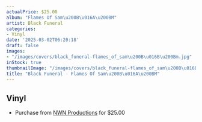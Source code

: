 ```yaml
---
actualPrice: $25.00
album: "Flames Of Sam\u200B\u016A\u200BM"
artist: Black Funeral
categories:
- Vinyl
date: '2025-03-02T06:20:18'
draft: false
images:
- "/images/covers/black_funeral-flames_of_sam\u200B\u016B\u200Bm.jpg"
inStock: true
thumbnailImage: "/images/covers/black_funeral-flames_of_sam\u200B\u016B\u200Bm-thumb.jpg"
title: "Black Funeral - Flames Of Sam\u200B\u016A\u200BM"
---
```


## Vinyl
* Purchase from [NWN Productions](http://shop.nwnprod.com/index.php?route=product/product&path=75&product_id=59591&sort=pd.name&order=ASC) for $25.00
